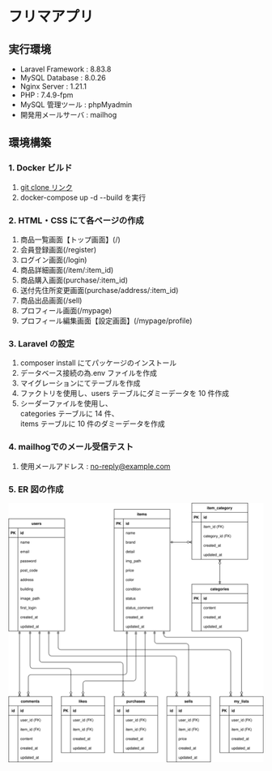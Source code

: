# フリマアプリ

## 実行環境

- Laravel Framework : 8.83.8
- MySQL Database : 8.0.26
- Nginx Server : 1.21.1
- PHP : 7.4.9-fpm
- MySQL 管理ツール : phpMyadmin
- 開発用メールサーバ : mailhog

## 環境構築

### 1. Docker ビルド

1. [git clone リンク](https://github.com/coachtech-material/laravel-docker-template)
1. docker-compose up -d --build を実行

### 2. HTML・CSS にて各ページの作成

1. 商品一覧画面【トップ画面】(/)
1. 会員登録画面(/register)
1. ログイン画面(/login)
1. 商品詳細画面(/item/:item_id)
1. 商品購入画面(purchase/:item_id)
1. 送付先住所変更画面(purchase/address/:item_id)
1. 商品出品画面(/sell)
1. プロフィール画面(/mypage)
1. プロフィール編集画面【設定画面】(/mypage/profile)

### 3. Laravel の設定

1. composer install にてパッケージのインストール
1. データベース接続の為.env ファイルを作成
1. マイグレーションにてテーブルを作成
1. ファクトリを使用し、users テーブルにダミーデータを 10 件作成
1. シーダーファイルを使用し、  
   categories テーブルに 14 件、  
   items テーブルに 10 件のダミーデータを作成

### 4. mailhogでのメール受信テスト
1. 使用メールアドレス : no-reply@example.com

### 5. ER 図の作成

![ER図](./src/flea-market-test_ER.drawio.svg)
